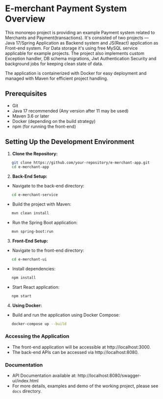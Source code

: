 # E-merchant Payment System Overview
This monorepo project is providing an example Payment system related to Merchants and Payment(transactions).
It's consisted of two projects —
Java 17/Spring Application as Backend system and JS(React) application as Front-end system.
For Data storage it's using free MySQL service applicable for example projects.
The project also implements custom Exception handler,
DB schema migrations, Jwt Authentication Security and background jobs for keeping clean state of data.

The application is containerized with Docker for easy deployment and managed with Maven for efficient project handling.

## Prerequisites
* Git
* Java 17 recommended (Any version after 11 may be used)
* Maven 3.6 or later
* Docker (depending on the build strategy)
* npm (for running the front-end)

## Setting Up the Development Environment
1. **Clone the Repository:**
```bash
   git clone https://github.com/your-repository/e-merchant-app.git
   cd e-merchant-app
  ```
2. **Back-End Setup:**
* Navigate to the back-end directory:
```bash
   cd e-merchant-service
```
* Build the project with Maven:
```bash
   mvn clean install
```
* Run the Spring Boot application:
```bash
   mvn spring-boot:run
```

3. **Front-End Setup:**
* Navigate to the front-end directory:
```bash
   cd e-merchant-ui
```
* Install dependencies:
```bash
   npm install
```
* Start React application:
```bash
   npm start
```

4. **Using Docker:**
* Build and run the application using Docker Compose:
```bash
   docker-compose up --build
```

### Accessing the Application
- The front-end application will be accessible at http://localhost:3000.
- The back-end APIs can be accessed via http://localhost:8080.

### Documentation
- API Documentation available at: http://localhost:8080/swagger-ui/index.html
- For more details, examples and demo of the working project, please see `docs` directory.

